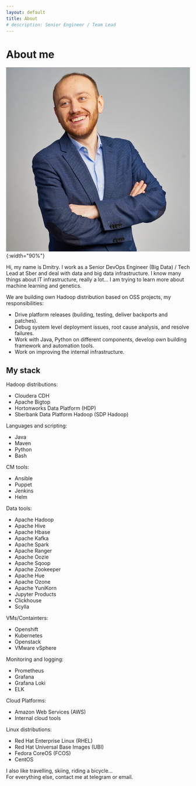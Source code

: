 ```yaml
---
layout: default
title: About
# description: Senior Engineer / Team Lead
---
```


# About me

![Photo](images/photo-2021.jpg){:width="90%"}

Hi, my name is Dmitry. I work as a Senior DevOps Engineer (Big Data) / Tech Lead at Sber and deal with data and big data infrastructure.
I know many things about IT infrastructure, really a lot... I am trying to learn more about machine learning and genetics.

We are building own Hadoop distribution based on OSS projects, my responsibilities:

- Drive platform releases (building, testing, deliver backports and patches).
- Debug system level deployment issues, root cause analysis, and resolve failures.
- Work with Java, Python on different components, develop own building framework and automation tools.
- Work on improving the internal infrastructure.

## My stack

Hadoop distributions:

- Cloudera CDH
- Apache Bigtop
- Hortonworks Data Platform (HDP)
- Sberbank Data Platform Hadoop (SDP Hadoop)

Languages and scripting:

- Java
- Maven
- Python
- Bash

CM tools:

- Ansible
- Puppet
- Jenkins
- Helm

Data tools:

- Apache Hadoop
- Apache Hive
- Apache Hbase
- Apache Kafka
- Apache Spark
- Apache Ranger
- Apache Oozie
- Apache Sqoop
- Apache Zookeeper
- Apache Hue
- Apache Ozone
- Apache YuniKorn
- Jupyter Products
- Clickhouse
- Scylla

VMs/Containters:

- Openshift
- Kubernetes
- Openstack
- VMware vSphere

Monitoring and logging:

- Prometheus
- Grafana
- Grafana Loki
- ELK

Cloud Platforms:

- Amazon Web Services (AWS)
- Internal cloud tools

Linux distributions:

- Red Hat Enterprise Linux (RHEL)
- Red Hat Universal Base Images (UBI)
- Fedora CoreOS (FCOS)
- CentOS

I also like travelling, skiing, riding a bicycle...<br>
For everything else, contact me at telegram or email.
